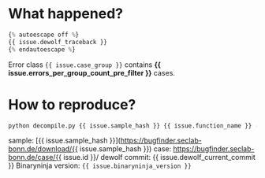 # What happened?

```python
{% autoescape off %}
{{ issue.dewolf_traceback }}
{% endautoescape %}
```

Error class `{{ issue.case_group }}` contains **{{ issue.errors_per_group_count_pre_filter }}** cases.


# How to reproduce?

```bash
python decompile.py {{ issue.sample_hash }} {{ issue.function_name }} --debug
```

sample: [{{ issue.sample_hash }}](https://bugfinder.seclab-bonn.de/download/{{ issue.sample_hash }})
case: https://bugfinder.seclab-bonn.de/case/{{ issue.id }}/
dewolf commit: {{ issue.dewolf_current_commit }}
Binaryninja version: `{{ issue.binaryninja_version }}`
